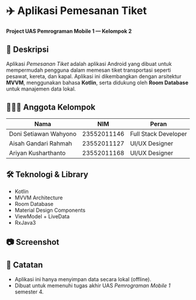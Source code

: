 # ✈️ Aplikasi Pemesanan Tiket
**Project UAS Pemrograman Mobile 1 — Kelompok 2**

## 🧠 Deskripsi
Aplikasi *Pemesanan Tiket* adalah aplikasi Android yang dibuat untuk mempermudah pengguna dalam memesan tiket transportasi seperti pesawat, kereta, dan kapal. Aplikasi ini dikembangkan dengan arsitektur **MVVM**, menggunakan bahasa **Kotlin**, serta didukung oleh **Room Database** untuk manajemen data lokal.

## 👨‍👩‍👧 Anggota Kelompok
| Nama                      | NIM           | Peran               |
|---------------------------|---------------|---------------------|
| Doni Setiawan Wahyono     | 23552011146   | Full Stack Developer |
| Aisah Gandari Rahmah      | 23552011127   | UI/UX Designer       |
| Ariyan Kusharthanto       | 23552011168   | UI/UX Designer       |

## 🛠️ Teknologi & Library
- Kotlin
- MVVM Architecture
- Room Database
- Material Design Components
- ViewModel + LiveData
- RxJava3

## 📷 Screenshot


## 📌 Catatan
- Aplikasi ini hanya menyimpan data secara lokal (offline).
- Dibuat untuk memenuhi tugas akhir UAS *Pemrograman Mobile 1* semester 4.
